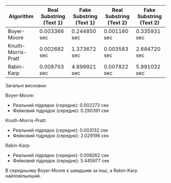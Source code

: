 | Algorithm          | Real Substring (Text 1) | Fake Substring (Text 1) | Real Substring (Text 2) | Fake Substring (Text 2) |
| ------------------ | ----------------------- | ----------------------- | ----------------------- | ----------------------- |
| Boyer-Moore        | 0.003366 sec            | 0.244850 sec            | 0.001180 sec            | 0.335931 sec            |
| Knuth-Morris-Pratt | 0.002682 sec            | 1.373672 sec            | 0.003583 sec            | 2.684720 sec            |
| Rabin-Karp         | 0.008703 sec            | 4.899921 sec            | 0.007822 sec            | 5.991032 sec            |

Загальні висновки:

Boyer-Moore:

- Реальний підрядок (середнє): 0.002273 сек
- Фейковий підрядок (середнє): 0.290391 сек

Knuth-Morris-Pratt:

- Реальний підрядок (середнє): 0.003132 сек
- Фейковий підрядок (середнє): 2.029196 сек

Rabin-Karp:

- Реальний підрядок (середнє): 0.008262 сек
- Фейковий підрядок (середнє): 5.445977 сек

В середньому Boyer-Moore є швидшим за інші, а Rabin-Karp найповільніший.

